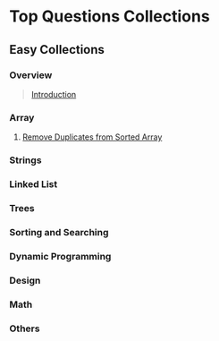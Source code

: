 # Top Questions Collections

## Easy Collections

### Overview
> [Introduction](https://leetcode.com/explore/interview/card/top-interview-questions-easy/)

### Array
1. [Remove Duplicates from Sorted Array](array/remove_duplicates_from_array.py)


### Strings

### Linked List

### Trees

### Sorting and Searching

### Dynamic Programming

### Design

### Math

### Others
